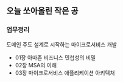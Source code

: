 ## 오늘 쏘아올린 작은 공

### 업무정리
도메인 주도 설계로 시작하는 마이크로서비스 개발
- 01장 아마존 비즈니스 민첩성의 비밀
- 02장 MSA의 이해
- 03장 마이크로서비스 애플리케이션 아키텍처